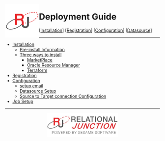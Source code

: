  <a href="http://www.sesamesoftware.com"><img align=left src="images/RJOrbit110x110.png"></img></a>

# Deployment Guide

[[Installation](guides/installguide.md)] [[Registration](guides/RegistrationGuide.md)] [[Configuration](guides/configurationGuide.md)] [[Datasource](guides/DatasourceGuide.md)]

---

* [Installation](guides/installguide.md)
  * [Pre-install Information](guides/installguide.md#Pre-Install)
  * [Three ways to install](guides/installguide.md#Install)
    * [MarketPlace](guides/installWithMarketPlace.md)
    * [Oracle Resource Manager](guides/installwithORM.md)
    * [Terraform](guides/installwithTerraform.md)
* [Registration](guides/RegistrationGuide.md)
* [Configuration](guides/configurationGuide.md)
  * [setup email](guides/notification.md)
  * [Datasource Setup](guides/DatasourceGuide)
  * [Source to Target connection Configuration](guides/rjwarehouseconfig.md)
* [Job Setup](guides/JobSetup.md)

---

<p align="center" >  <a href="http://www.sesamesoftware.com"><img align=center src="/images/poweredBy.png" height="80px"></img></a> </p>

